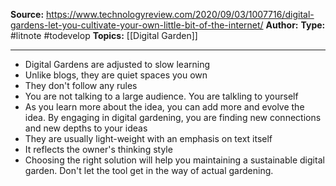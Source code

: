 ---
---

**Source:** https://www.technologyreview.com/2020/09/03/1007716/digital-gardens-let-you-cultivate-your-own-little-bit-of-the-internet/
**Author:**
**Type:** #litnote #todevelop 
**Topics:** [[Digital Garden]]

----
- Digital Gardens are adjusted to slow learning
- Unlike blogs, they are quiet spaces you own
- They don't follow any rules
- You are not talking to a large audience. You are talkling to yourself
- As you learn more about the idea, you can add more and evolve the idea. By engaging in digital gardening, you are finding new connections and new depths to your ideas
- They are usually light-weight with an emphasis on text itself
- It reflects the owner's thinking style
- Choosing the right solution will help you maintaining a sustainable digital garden. Don't let the tool get in the way of actual gardening. 